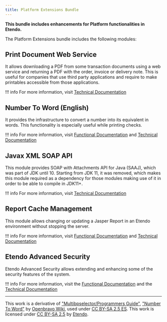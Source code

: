 ```yaml
---
title: Platform Extensions Bundle
---
```

**This bundle includes enhancements for Platform functionalities in Etendo.**

The Platform Extensions bundle includes the following modules:

## Print Document Web Service

It allows downloading a PDF from some transaction documents using a web service and returning a PDF with the order, invoice or delivery note. This is useful for companies that use third party applications and require to make printables accessible from those applications.

!!! info
        For more information, visit [Technical Documentation](https://docs.etendo.software/en/technical-documentation/bundles/platform-extensions-bundle#print-document-web-service)



## Number To Word (English)

It provides the infrastructure to convert a number into its equivalent in words. This functionality is especially useful while printing checks.

!!! info
        For more information, visit [Functional Documentation](https://docs.etendo.software/en/end-user-documentation/etendo-environment/functional-documentation/business-configuration/general-setup#number-to-word-converter) and [Technical Documentation](https://docs.etendo.software/en/technical-documentation/bundles/platform-extensions-bundle#number-to-word-english)


## Javax XML SOAP API

This module provides SOAP with Attachments API for Java (SAAJ), which was part of JDK until 10. Starting from JDK 11, it was removed, which makes this module required as a dependency for those modules making use of it in order to be able to compile in JDK11+.

!!! info
        For more information, visit [Technical Documentation](https://docs.etendo.software/en/technical-documentation/bundles/platform-extensions-bundle#javax-xml-soap-api)


## Report Cache Management

This module allows changing or updating a Jasper Report in an Etendo environment without stopping the server.

!!! info
        For more information, visit [Functional Documentation](https://docs.etendo.software/en/end-user-documentation/etendo-environment/functional-documentation/business-configuration/general-setup#clear-report-cache) and [Technical Documentation](https://docs.etendo.software/en/technical-documentation/bundles/platform-extensions-bundle#report-cache-management)  

## Etendo Advanced Security

Etendo Advanced Security allows extending and enhancing some of the security features of the system.

!!! info
        For more information, visit the [Functional Documentation](https://docs.etendo.software/en/end-user-documentation/etendo-environment/functional-documentation/business-configuration/general-setup#etendo-advanced-security) and the [Technical Documentation](https://docs.etendo.software/en/technical-documentation/bundles/platform-extensions-bundle#etendo-advanced-security)



---

This work is a derivative of ["Multibpselector/Programmers Guide"](http://wiki.openbravo.com/wiki/Projects:Multibpselector/Programmers_Guide), ["Number To Word"](http://wiki.openbravo.com/wiki/NumberToWord) by [Openbravo Wiki](http://wiki.openbravo.com/wiki/Welcome_to_Openbravo), used under [CC BY-SA 2.5 ES](https://creativecommons.org/licenses/by-sa/2.5/es/). This work is licensed under [CC BY-SA 2.5](https://creativecommons.org/licenses/by-sa/2.5/) by [Etendo](https://etendo.software).


